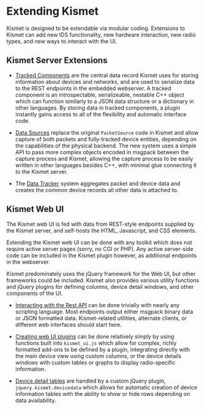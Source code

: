 # Extending Kismet

Kismet is designed to be extendable via modular coding.  Extensions to Kismet can add new IDS functionality, new hardware interaction, new radio types, and new ways to interact with the UI.

## Kismet Server Extensions

* [Tracked Components](tracked_component.html) are the central data record Kismet uses for storing information about devices and networks, and are used to serialize data to the REST endpoints in the embedded webserver.  A tracked component is an introspectable, serializeable, nestable C++ object which can function similarly to a JSON data structure or a dictionary in other languages.  By storing data in tracked components, a plugin instantly gains access to all of the flexibility and automatic interface code.

* [Data Sources](datasource.html) replace the original `PacketSource` code in Kismet and allow capture of both packets and fully-tracked device entities, depending on the capabilities of the physical backend.  The new system uses a simple API to pass more complex objects encoded in msgpack between the capture process and Kismet, allowing the capture process to be easily written in other languages besides C++, with minimal glue connecting it to the Kismet server.

* The [Data Tracker](datatracker.html) system aggregates packet and device data and creates the common device records all other data is attached to.

## Kismet Web UI

The Kismet web UI is fed with data from REST-style endpoints supplied by the Kismet server, and self-hosts the HTML, Javascript, and CSS elements.

Extending the Kismet web UI can be done with any toolkit which does not require active server pages (sorry, no CGI or PHP).  Any active server-side code can be included in the Kismet plugin however, as additional endpoints in the webserver.

Kismet predominately uses the jQuery framework for the Web UI, but other frameworks could be included.  Kismet also provides various utility functions and jQuery plugins for defining columns, device detail windows, and other components of the UI.

* [Interacting with the Rest API](webui_rest.html) can be done trivially with nearly any scripting language.  Most endpoints output either msgpack binary data or JSON formatted data.  Kismet-related utilities, alternate clients, or different web interfaces should start here.

* [Creating web UI plugins](webui.html) can be done relatively simply by using functions built into `kismet_ui.js` which allow for complex, richly formatted add-ons to be defined by a plugin, integrating directly with the main device view using custom columns, or the device details windows with custom tables or graphs to display radio-specific information.

* [Device detail tables](webui.jquery.kismet.devicedata.html) are handled by a custom jQuery plugin, `jquery.kismet.devicedata` which allows for automatic creation of device information tables with the ability to show or hide rows depending on data availability.
